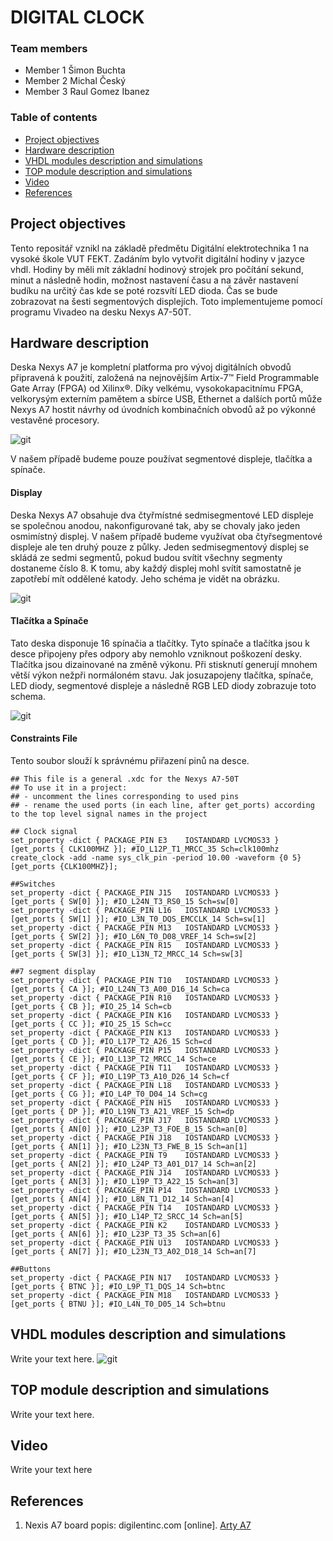 # DIGITAL CLOCK

### Team members

* Member 1 Šimon Buchta
* Member 2 Michal Český
* Member 3 Raul Gomez Ibanez

### Table of contents

* [Project objectives](#objectives)
* [Hardware description](#hardware)
* [VHDL modules description and simulations](#modules)
* [TOP module description and simulations](#top)
* [Video](#video)
* [References](#references)

<a name="objectives"></a>

## Project objectives

Tento repositář vznikl na základě předmětu Digitální elektrotechnika 1 na vysoké škole VUT FEKT.
Zadáním bylo vytvořit digitální hodiny v jazyce vhdl. Hodiny by měli mít základní hodinový strojek pro počítání sekund, minut a následně hodin, možnost nastavení času a na závěr nastavení budíku na určitý čas kde se poté rozsvítí LED dioda. Čas se bude zobrazovat na šesti segmentových displejích.
Toto implementujeme pomocí programu Vivadeo na desku Nexys A7-50T.

<a name="hardware"></a>

## Hardware description

Deska Nexys A7 je kompletní platforma pro vývoj digitálních obvodů připravená k použití, založená na nejnovějším Artix-7™ Field Programmable Gate Array (FPGA) od Xilinx®. Díky velkému, vysokokapacitnímu FPGA, velkorysým externím pamětem a sbírce USB, Ethernet a dalších portů může Nexys A7 hostit návrhy od úvodních kombinačních obvodů až po výkonné vestavěné procesory.

![git](images/nexys-a7.png)

V našem případě budeme pouze používat segmentové displeje, tlačítka a spínače.

#### Display
Deska Nexys A7 obsahuje dva čtyřmístné sedmisegmentové LED displeje se společnou anodou, nakonfigurované tak, aby se chovaly jako jeden osmimístný displej. V našem případě budeme využívat oba čtyřsegmentové displeje ale ten druhý pouze z půlky. Jeden sedmisegmentový displej se skládá ze sedmi segmentů, pokud budou svítit všechny segmenty dostaneme číslo 8. K tomu, aby každý displej mohl svítit samostatně je zapotřebí mít oddělené katody. Jeho schéma je vidět na obrázku.

![git](images/displej.png)

#### Tlačítka a Spínače

Tato deska disponuje 16 spínačia a tlačítky. Tyto spínače a tlačítka jsou k desce připojeny přes odpory aby nemohlo vzniknout poškození desky. Tlačítka jsou dizainované na změně výkonu. Při stisknutí generují mnohem větší výkon nežpři normáloném stavu. 
Jak josuzapojeny tlačítka, spínače, LED diody, segmentové displeje a následně RGB LED diody zobrazuje toto schema.

![git](images/schemadeska.png)

#### Constraints File
Tento soubor slouží k správnému přiřazení pinů na desce.

```shell
## This file is a general .xdc for the Nexys A7-50T
## To use it in a project:
## - uncomment the lines corresponding to used pins
## - rename the used ports (in each line, after get_ports) according to the top level signal names in the project

## Clock signal
set_property -dict { PACKAGE_PIN E3    IOSTANDARD LVCMOS33 } [get_ports { CLK100MHZ }]; #IO_L12P_T1_MRCC_35 Sch=clk100mhz
create_clock -add -name sys_clk_pin -period 10.00 -waveform {0 5} [get_ports {CLK100MHZ}];

##Switches
set_property -dict { PACKAGE_PIN J15   IOSTANDARD LVCMOS33 } [get_ports { SW[0] }]; #IO_L24N_T3_RS0_15 Sch=sw[0]
set_property -dict { PACKAGE_PIN L16   IOSTANDARD LVCMOS33 } [get_ports { SW[1] }]; #IO_L3N_T0_DQS_EMCCLK_14 Sch=sw[1]
set_property -dict { PACKAGE_PIN M13   IOSTANDARD LVCMOS33 } [get_ports { SW[2] }]; #IO_L6N_T0_D08_VREF_14 Sch=sw[2]
set_property -dict { PACKAGE_PIN R15   IOSTANDARD LVCMOS33 } [get_ports { SW[3] }]; #IO_L13N_T2_MRCC_14 Sch=sw[3]

##7 segment display
set_property -dict { PACKAGE_PIN T10   IOSTANDARD LVCMOS33 } [get_ports { CA }]; #IO_L24N_T3_A00_D16_14 Sch=ca
set_property -dict { PACKAGE_PIN R10   IOSTANDARD LVCMOS33 } [get_ports { CB }]; #IO_25_14 Sch=cb
set_property -dict { PACKAGE_PIN K16   IOSTANDARD LVCMOS33 } [get_ports { CC }]; #IO_25_15 Sch=cc
set_property -dict { PACKAGE_PIN K13   IOSTANDARD LVCMOS33 } [get_ports { CD }]; #IO_L17P_T2_A26_15 Sch=cd
set_property -dict { PACKAGE_PIN P15   IOSTANDARD LVCMOS33 } [get_ports { CE }]; #IO_L13P_T2_MRCC_14 Sch=ce
set_property -dict { PACKAGE_PIN T11   IOSTANDARD LVCMOS33 } [get_ports { CF }]; #IO_L19P_T3_A10_D26_14 Sch=cf
set_property -dict { PACKAGE_PIN L18   IOSTANDARD LVCMOS33 } [get_ports { CG }]; #IO_L4P_T0_D04_14 Sch=cg
set_property -dict { PACKAGE_PIN H15   IOSTANDARD LVCMOS33 } [get_ports { DP }]; #IO_L19N_T3_A21_VREF_15 Sch=dp
set_property -dict { PACKAGE_PIN J17   IOSTANDARD LVCMOS33 } [get_ports { AN[0] }]; #IO_L23P_T3_FOE_B_15 Sch=an[0]
set_property -dict { PACKAGE_PIN J18   IOSTANDARD LVCMOS33 } [get_ports { AN[1] }]; #IO_L23N_T3_FWE_B_15 Sch=an[1]
set_property -dict { PACKAGE_PIN T9    IOSTANDARD LVCMOS33 } [get_ports { AN[2] }]; #IO_L24P_T3_A01_D17_14 Sch=an[2]
set_property -dict { PACKAGE_PIN J14   IOSTANDARD LVCMOS33 } [get_ports { AN[3] }]; #IO_L19P_T3_A22_15 Sch=an[3]
set_property -dict { PACKAGE_PIN P14   IOSTANDARD LVCMOS33 } [get_ports { AN[4] }]; #IO_L8N_T1_D12_14 Sch=an[4]
set_property -dict { PACKAGE_PIN T14   IOSTANDARD LVCMOS33 } [get_ports { AN[5] }]; #IO_L14P_T2_SRCC_14 Sch=an[5]
set_property -dict { PACKAGE_PIN K2    IOSTANDARD LVCMOS33 } [get_ports { AN[6] }]; #IO_L23P_T3_35 Sch=an[6]
set_property -dict { PACKAGE_PIN U13   IOSTANDARD LVCMOS33 } [get_ports { AN[7] }]; #IO_L23N_T3_A02_D18_14 Sch=an[7]

##Buttons
set_property -dict { PACKAGE_PIN N17   IOSTANDARD LVCMOS33 } [get_ports { BTNC }]; #IO_L9P_T1_DQS_14 Sch=btnc
set_property -dict { PACKAGE_PIN M18   IOSTANDARD LVCMOS33 } [get_ports { BTNU }]; #IO_L4N_T0_D05_14 Sch=btnu
```

<a name="modules"></a>

## VHDL modules description and simulations

Write your text here.
![git](images/simulation-digital-clock.png)
<a name="top"></a>

## TOP module description and simulations

Write your text here.

<a name="video"></a>

## Video

Write your text here

<a name="references"></a>

## References

1. Nexis A7 board popis: digilentinc.com [online]. [Arty A7](https://reference.digilentinc.com/reference/programmable-logic/arty-a7/reference-manual) 
